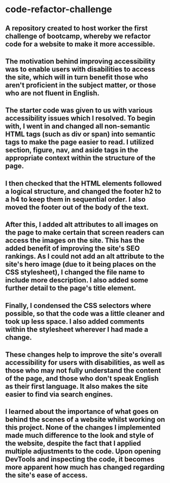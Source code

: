 # code-refactor-challenge

## A repository created to host worker the first challenge of bootcamp, whereby we refactor code for a website to make it more accessible.

## The motivation behind improving accessibility was to enable users with disabilities to access the site, which will in turn benefit those who aren't proficient in the subject matter, or those who are not fluent in English.

## The starter code was given to us with various accessibility issues which I resolved. To begin with, I went in and changed all non-semantic HTML tags (such as div or span) into semantic tags to make the page easier to read. I utilized section, figure, nav, and aside tags in the appropriate context within the structure of the page. 

## I then checked that the HTML elements followed a logical structure, and changed the footer h2 to a h4 to keep them in sequential order. I also moved the footer out of the body of the text.

## After this, I added alt attributes to all images on the page to make certain that screen readers can access the images on the site. This has the added benefit of improving the site's SEO rankings. As I could not add an alt attribute to the site's hero image (due to it being places on the CSS stylesheet), I changed the file name to include more description. I also added some further detail to the page's title element.

## Finally, I condensed the CSS selectors where possible, so that the code was a little cleaner and took up less space. I also added comments within the stylesheet wherever I had made a change.

## These changes help to improve the site's overall accessibility for users with disabilities, as well as those who may not fully understand the content of the page, and those who don't speak English as their first language. It also makes the site easier to find via search engines.

## I learned about the importance of what goes on behind the scenes of a website whilst working on this project. None of the changes I implemented made much difference to the look and style of the website, despite the fact that I applied multiple adjustments to the code. Upon opening DevTools and inspecting the code, it becomes more apparent how much has changed regarding the site's ease of access.